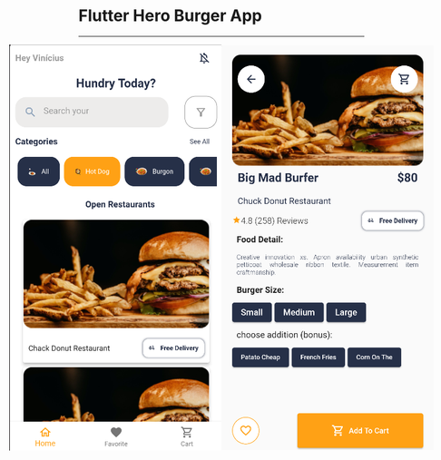 # Flutter Hero Burger App
<hr/>
<div style="
            display:flex;
            justify-content: center;
            align-items:center;
            ">
<img src="previews/1.png"/>
<img src="previews/2.png"/>
</div>
